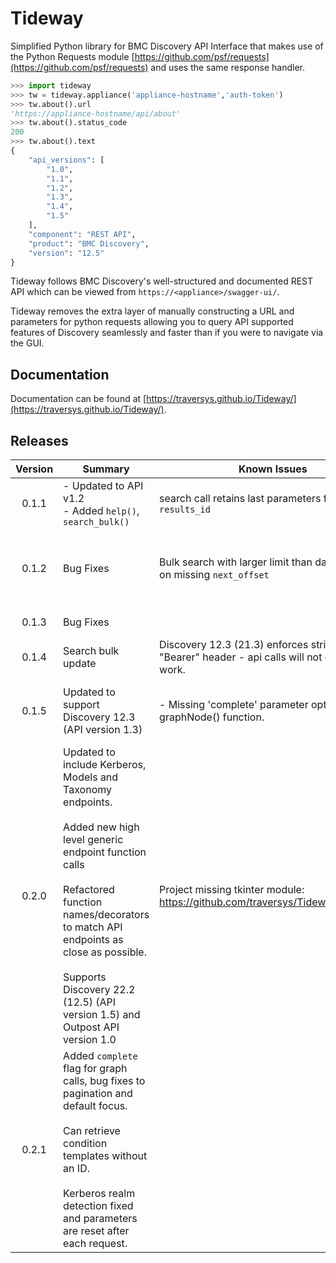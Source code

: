 # Tideway

Simplified Python library for BMC Discovery API Interface that makes use of the Python Requests module [https://github.com/psf/requests](https://github.com/psf/requests) and uses the same response handler.


```python
>>> import tideway
>>> tw = tideway.appliance('appliance-hostname','auth-token')
>>> tw.about().url
'https://appliance-hostname/api/about'
>>> tw.about().status_code
200
>>> tw.about().text
{
    "api_versions": [
        "1.0",
        "1.1",
        "1.2",
        "1.3",
        "1.4",
        "1.5"
    ],
    "component": "REST API",
    "product": "BMC Discovery",
    "version": "12.5"
}
```

Tideway follows BMC Discovery's well-structured and documented REST API which can be viewed from `https://<appliance>/swagger-ui/`.

Tideway removes the extra layer of manually constructing a URL and parameters for python requests allowing you to query API supported features of Discovery seamlessly and faster than if you were to navigate via the GUI.

## Documentation

Documentation can be found at [https://traversys.github.io/Tideway/](https://traversys.github.io/Tideway/).

## Releases

| Version | Summary                   | Known Issues                                       | Fixed                            |
| :-----: | ------------------------- | -------------------------------------------------- | -------------------------------- | 
| 0.1.1   | - Updated to API v1.2<br>- Added `help()`, `search_bulk()` | search call retains last parameters for `offset`, `results_id` | |
| 0.1.2   | Bug Fixes | Bulk search with larger limit than dataset will fail on missing `next_offset` | - Fixed issue with `offset` and `results_id` values<br>- Fixed issue with bulk search parameter lower limit. |
| 0.1.3   | Bug Fixes                 |                                                    | Added check for `next_offset`.   |
| 0.1.4   | Search bulk update        | Discovery 12.3 (21.3) enforces strict case for "Bearer" header - api calls will not current work. | Now includes headers for non-formatted search. |
| 0.1.5   | Updated to support Discovery 12.3 (API version 1.3) | - Missing 'complete' parameter option on graphNode() function. | - Fixed issue with Bearer capitalisation.<br>- Search Bulk will now return the full response on failure |
| 0.2.0   | Updated to include Kerberos, Models and Taxonomy endpoints.<br><br>Added new high level generic endpoint function calls<br><br>Refactored function names/decorators to match API endpoints as close as possible.<br><br>Supports Discovery 22.2 (12.5) (API version 1.5) and Outpost API version 1.0 | Project missing tkinter module: https://github.com/traversys/Tideway/issues/15 | Added 'complete' parameter to `get_data_nodes_graph()` (replaces `graphNode()`) |
| 0.2.1   | Added `complete` flag for graph calls, bug fixes to pagination and default focus.<br><br>Can retrieve condition templates without an ID.<br><br>Kerberos realm detection fixed and parameters are reset after each request. | | |
